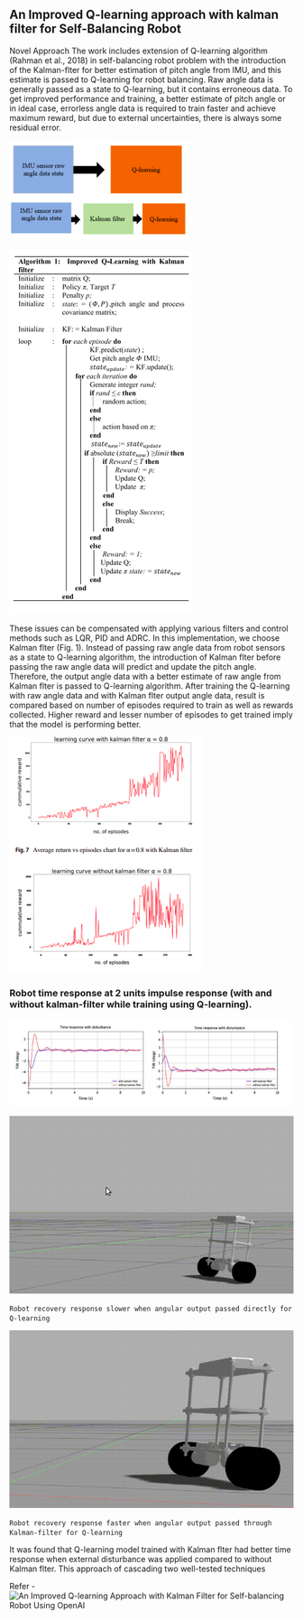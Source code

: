 ## An Improved Q-learning approach with kalman filter for Self-Balancing Robot

Novel Approach The work includes extension of
Q-learning algorithm (Rahman et al., 2018) in self-balancing robot problem with the introduction of the Kalman-flter for better estimation of pitch angle from IMU, and this estimate is passed to Q-learning for robot balancing. Raw angle data is generally passed as a state to Q-learning,
but it contains erroneous data. To get improved performance and training, a better estimate of pitch angle or in ideal case, errorless angle data is required to train faster
and achieve maximum reward, but due to external uncertainties, there is always some residual error. 

![](img/approach.png)

![](img/algo.png)

These issues can be compensated with applying various filters and
control methods such as LQR, PID and ADRC. In this implementation, we choose Kalman flter (Fig. 1). Instead of passing raw angle data from robot sensors as a state to
Q-learning algorithm, the introduction of Kalman flter before passing the raw angle data will predict and update the pitch angle. Therefore, the output angle data with a
better estimate of raw angle from Kalman flter is passed to
Q-learning algorithm. After training the Q-learning with raw angle data and with Kalman flter output angle data, result is compared based on number of episodes required
to train as well as rewards collected. Higher reward and lesser number of episodes to get trained imply that the model is performing better.

![](img/learningcurve.png)

### Robot time response at 2 units impulse response (with and without kalman-filter while training using Q-learning).

![](img/disturbance.png)


![](img/bad.gif)

`Robot recovery response slower when angular output passed directly for Q-learning`

![](img/good.gif)

`Robot recovery response faster when angular output passed through Kalman-filter for Q-learning` 

It was found that Q-learning model trained with Kalman flter had better
time response when external disturbance was applied compared to without Kalman flter. This approach of cascading two well-tested techniques

Refer - ![An Improved Q-learning Approach with Kalman Filter for Self-balancing Robot Using OpenAI](https://link.springer.com/article/10.1007%2Fs40313-021-00786-x)
 

